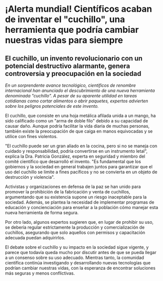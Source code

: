 # ¡Alerta mundial! Científicos acaban de inventar el "cuchillo", una herramienta que podría cambiar nuestras vidas para siempre

## El cuchillo, un invento revolucionario con un potencial destructivo alarmante, genera controversia y preocupación en la sociedad

*En un sorprendente avance tecnológico, científicos de renombre internacional han anunciado el descubrimiento de una nueva herramienta denominada "cuchillo". A pesar de su aparente utilidad en tareas cotidianas como cortar alimentos o abrir paquetes, expertos advierten sobre los peligros potenciales de este invento.*

El cuchillo, que consiste en una hoja metálica afilada unida a un mango, ha sido calificado como un "arma de doble filo" debido a su capacidad de causar daño. Aunque podría facilitar la vida diaria de muchas personas, también existe la preocupación de que caiga en manos equivocadas y se utilice con fines violentos.

"El cuchillo puede ser un gran aliado en la cocina, pero si no se maneja con cuidado y responsabilidad, podría convertirse en un instrumento letal", explica la Dra. Patricia González, experta en seguridad y miembro del comité científico que desarrolló el invento. "Es fundamental que los gobiernos y la sociedad en general trabajen juntos para garantizar que el uso del cuchillo se limite a fines pacíficos y no se convierta en un objeto de destrucción y violencia".

Activistas y organizaciones en defensa de la paz se han unido para promover la prohibición de la fabricación y venta de cuchillos, argumentando que su existencia supone un riesgo inaceptable para la sociedad. Además, se plantea la necesidad de implementar programas de educación y concienciación para enseñar a la población cómo manejar esta nueva herramienta de forma segura.

Por otro lado, algunos expertos sugieren que, en lugar de prohibir su uso, se debería regular estrictamente la producción y comercialización de cuchillos, asegurando que solo aquellos con permisos y capacitación adecuada puedan adquirirlos.

El debate sobre el cuchillo y su impacto en la sociedad sigue vigente, y parece que todavía queda mucho por discutir antes de que se pueda llegar a un consenso sobre su uso adecuado. Mientras tanto, la comunidad científica continúa investigando y desarrollando nuevas tecnologías que podrían cambiar nuestras vidas, con la esperanza de encontrar soluciones más seguras y menos conflictivas.
